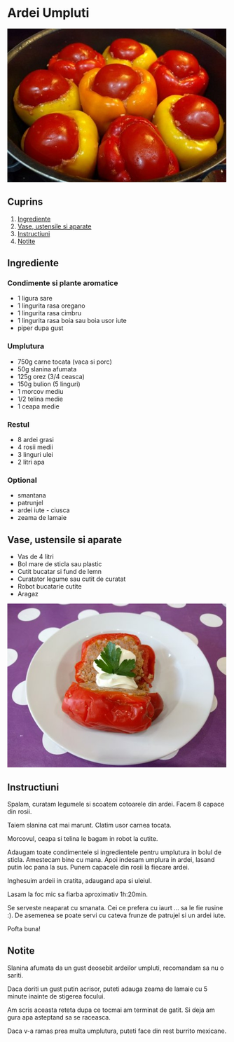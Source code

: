 # Ardei Umpluti

![Ardei Umpluti](https://raw.githubusercontent.com/nickdba/WebSites/master/receipesro-wp/Meniu/felul-principal/ardei-umpluti/ardei-umpluti.jpg)

## Cuprins

1. [Ingrediente](#ingrediente)
2. [Vase, ustensile si aparate](#vase-ustensile-aparate)
3. [Instructiuni](#instructiuni)
4. [Notite](#notite)

<a id="ingrediente"></a>

## Ingrediente

### Condimente si plante aromatice

- 1 ligura sare
- 1 lingurita rasa oregano
- 1 lingurita rasa cimbru
- 1 lingurita rasa boia sau boia usor iute
- piper dupa gust

### Umplutura

- 750g carne tocata (vaca si porc)
- 50g slanina afumata
- 125g orez (3/4 ceasca)
- 150g bulion (5 linguri)
- 1 morcov mediu
- 1/2 telina medie
- 1 ceapa medie

### Restul

- 8 ardei grasi
- 4 rosii medii
- 3 linguri ulei
- 2 litri apa

### Optional

- smantana
- patrunjel
- ardei iute - ciusca
- zeama de lamaie

<a id="vase-ustensile-aparate"></a>

## Vase, ustensile si aparate

- Vas de 4 litri
- Bol mare de sticla sau plastic
- Cutit bucatar si fund de lemn
- Curatator legume sau cutit de curatat
- Robot bucatarie cutite
- Aragaz

<a id="instructiuni"></a>

![Ardei Umplut Servit](https://raw.githubusercontent.com/nickdba/WebSites/master/receipesro-wp/Meniu/felul-principal/ardei-umpluti/ardei-umplut-servit.jpg)

## Instructiuni

Spalam, curatam legumele si scoatem cotoarele din ardei.
Facem 8 capace din rosii.

Taiem slanina cat mai marunt. Clatim usor carnea tocata.

Morcovul, ceapa si telina le bagam in robot la cutite.

Adaugam toate condimentele si ingredientele pentru umplutura in bolul de sticla.
Amestecam bine cu mana. Apoi indesam umplura in ardei, lasand putin loc pana la sus.
Punem capacele din rosii la fiecare ardei.

Inghesuim ardeii in cratita, adaugand apa si uleiul.

Lasam la foc mic sa fiarba aproximativ 1h:20min.

Se serveste neaparat cu smanata. Cei ce prefera cu iaurt ... sa le fie rusine :).
De asemenea se poate servi cu cateva frunze de patrujel si un ardei iute.

Pofta buna!

<a id="notite"></a>

## Notite

Slanina afumata da un gust deosebit ardeilor umpluti, recomandam sa nu o sariti.

Daca doriti un gust putin acrisor, puteti adauga zeama de lamaie cu 5 minute inainte de stigerea focului.

Am scris aceasta reteta dupa ce tocmai am terminat de gatit. Si deja am gura apa asteptand sa se raceasca.

Daca v-a ramas prea multa umplutura, puteti face din rest burrito mexicane.